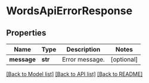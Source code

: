 # WordsApiErrorResponse

## Properties
Name | Type | Description | Notes
------------ | ------------- | ------------- | -------------
**message** | **str** | Error message. | [optional] 

[[Back to Model list]](../README.md#documentation-for-models) [[Back to API list]](../README.md#documentation-for-api-endpoints) [[Back to README]](../README.md)


